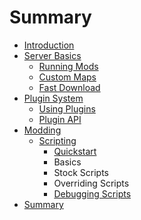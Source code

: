# Summary

* [Introduction](README.md)
* [Server Basics](server-configuration.md)
  * [Running Mods](/running-mods.md)
  * [Custom Maps](custom-maps.md)
  * [Fast Download](fast-download.md)
* [Plugin System](plugin-system.md)
  * [Using Plugins](/using-plugins.md)
  * [Plugin API](/plugin-api.md)
* [Modding](modding.md)
  * [Scripting](/scriptingguide.md)
    * [Quickstart](/modding/scriptingguide/quickstart.md)
    * Basics
    * Stock Scripts
    * Overriding Scripts
    * [Debugging Scripts](scriptingguide/debugging-scripts.md)
* [Summary](SUMMARY.md)



